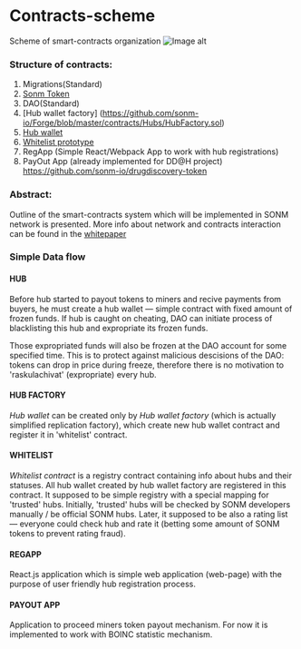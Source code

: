 # Contracts-scheme
Scheme of smart-contracts organization
![Image alt](https://github.com/sonm-io/Contracts-scheme/raw/master/images/ContrScheme.jpg)


### Structure of contracts:

1. Migrations(Standard)
2. [Sonm Token](https://github.com/sonm-io/token)
3. DAO(Standard)
4. [Hub wallet factory] (https://github.com/sonm-io/Forge/blob/master/contracts/Hubs/HubFactory.sol)
5. [Hub wallet](https://github.com/sonm-io/Smart-dummy/tree/master/contracts/Hubs)
6. [Whitelist prototype](https://github.com/sonm-io/Forge/tree/master/contracts/Whitelist)
7. RegApp (Simple React/Webpack App to work with hub registrations)
8. PayOut App (already implemented for DD@H project)
https://github.com/sonm-io/drugdiscovery-token


### Abstract:

Outline of the smart-contracts system which will be implemented in SONM network is presented. More info about network and contracts interaction can be found in the [whitepaper](http://sonm.io/Sonm1.pdf)


### Simple Data flow

#### HUB

Before hub started to payout tokens to miners and recive payments from buyers, he must create a hub wallet — simple contract with fixed amount of frozen funds. If hub is caught on cheating, DAO can initiate process of blacklisting this hub and expropriate its frozen funds.

Those expropriated funds will also be frozen at the DAO account for some specified time. This is to protect against malicious descisions of the DAO: tokens can drop in price during freeze, therefore there is no motivation to 'raskulachivat' (expropriate) every hub.

#### HUB FACTORY

*Hub wallet* can be created only by *Hub wallet factory* (which is actually simplified replication factory), which create new hub wallet contract and register it in 'whitelist' contract.

#### WHITELIST

*Whitelist contract* is a registry contract containing info about hubs and their statuses. All hub wallet created by hub wallet factory are registered in this contract. It supposed to be simple registry with a special mapping for 'trusted' hubs. Initially, 'trusted' hubs will be checked by SONM developers manually / be official SONM hubs. Later, it supposed to be also a rating list — everyone could check hub and rate it (betting some amount of SONM tokens to prevent rating fraud).

#### REGAPP

React.js application which is simple web application (web-page) with the purpose of user friendly hub registration process.

#### PAYOUT APP

Application to proceed miners token payout mechanism. For now it is implemented to work with BOINC statistic mechanism.
